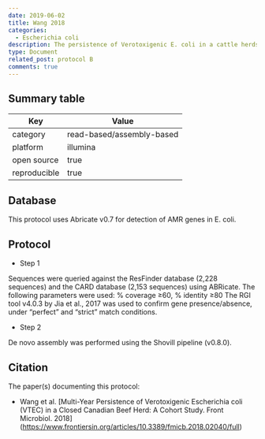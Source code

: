 ```yaml
---
date: 2019-06-02
title: Wang 2018
categories:
  - Escherichia coli
description: The persistence of Verotoxigenic E. coli in a cattle herds was investigated in Canada. AMR gene determinants were also investigated in silico.
type: Document
related_post: protocol B
comments: true
---
```


## Summary table

|Key|Value|
|----|----|
|category|read-based/assembly-based|
|platform|illumina
|open source|true|
|reproducible|true|


## Database
This protocol uses Abricate v0.7 for detection of AMR genes in E. coli. 


## Protocol

* Step 1

Sequences were queried against the ResFinder database (2,228 sequences) and the CARD database (2,153 sequences) using ABRicate. 
The following parameters were used: % coverage ≥60, % identity ≥80
The RGI tool v4.0.3 by Jia et al., 2017 was used to confirm gene presence/absence, under “perfect” and “strict” match conditions.


* Step 2

De novo assembly was performed using the Shovill pipeline (v0.8.0).

## Citation

The paper(s) documenting this protocol:

* Wang et al. [Multi-Year Persistence of Verotoxigenic Escherichia coli (VTEC) in a Closed Canadian Beef Herd: A Cohort Study. Front Microbiol. 2018] (https://www.frontiersin.org/articles/10.3389/fmicb.2018.02040/full)




